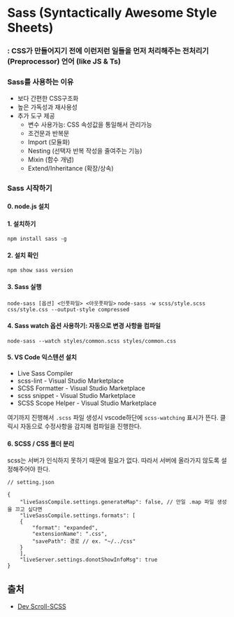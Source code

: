 # Sass (Syntactically Awesome Style Sheets)

### : CSS가 만들어지기 전에 이런저런 일들을 먼저 처리해주는 전처리기(Preprocessor) 언어 (like JS & Ts)

### Sass를 사용하는 이유

- 보다 간편한 CSS구조화
- 높은 가독성과 재사용성
- 추가 도구 제공
  - 변수 사용가능: CSS 속성값을 통일해서 관리가능
  - 조건문과 반복문
  - Import (모듈화)
  - Nesting (선택자 반복 작성을 줄여주는 기능)
  - Mixin (함수 개념)
  - Extend/Inheritance (확장/상속)

### Sass 시작하기

#### 0. node.js 설치

#### 1. 설치하기

`npm install sass -g`

#### 2. 설치 확인

`npm show sass version`

#### 3. Sass 실행

`node-sass [옵션] <인풋파일> <아웃풋파일>`
`node-sass -w scss/style.scss css/style.css --output-style compressed`

#### 4. Sass watch 옵션 사용하기: 자동으로 변경 사항을 컴파일

`node-sass --watch styles/common.scss styles/common.css`

#### 5. VS Code 익스텐션 설치

- Live Sass Compiler
- scss-lint - Visual Studio Marketplace
- SCSS Formatter - Visual Studio Marketplace
- scss snippet - Visual Studio Marketplace
- SCSS Scope Helper - Visual Studio Marketplace

여기까지 진행해서 `.scss` 파일 생성시 vscode하단에 `scss-watching` 표시가 뜬다.
클릭시 자동으로 수정사항을 감지해 컴파일을 진행한다.

#### 6. SCSS / CSS 폴더 분리

scss는 서버가 인식하지 못하기 때문에 필요가 없다.
따라서 서버에 올라가지 않도록 설정해주어야 한다.

```
// setting.json

{
    "liveSassCompile.settings.generateMap": false, // 만일 .map 파일 생성을 끄고 싶다면
    "liveSassCompile.settings.formats": [
    {
        "format": "expanded",
        "extensionName": ".css",
        "savePath": 경로 // ex. "~/../css"
    }
    ],
    "liveServer.settings.donotShowInfoMsg": true
}
```

## 출처

- [Dev Scroll-SCSS](https://inpa.tistory.com/entry/SCSS-%F0%9F%92%8E-SassSCSS-%EB%9E%80-%EC%84%A4%EC%B9%98-%EB%B0%8F-%EC%BB%B4%ED%8C%8C%EC%9D%BC)
